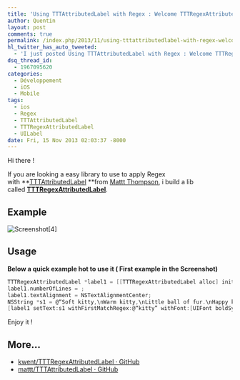 ```yaml
---
title: 'Using TTTAttributedLabel with Regex : Welcome TTTRegexAttributedLabel'
author: Quentin
layout: post
comments: true
permalink: /index.php/2013/11/using-tttattributedlabel-with-regex-welcome-tttregexattributedlabel/
hl_twitter_has_auto_tweeted:
  - 'I just posted Using TTTAttributedLabel with Regex : Welcome TTTRegexAttributedLabel, read it here: http://blog.quentinrousseau.fr/?p=662'
dsq_thread_id:
  - 1967095620
categories:
  - Développement
  - iOS
  - Mobile
tags:
  - ios
  - Regex
  - TTTAttributedLabel
  - TTTRegexAttributedLabel
  - UILabel
date: Fri, 15 Nov 2013 02:03:37 -8000
---
```

Hi there !

If you are looking a easy library to use to apply Regex with **[TTTAttributedLabel][1] **from [Mattt Thompson][2], i build a lib called [**TTTRegexAttributedLabel**][3].

## Example

![Screenshot](/assets/wp-content/uploads/2013/11/screenshot.jpg)[4]

## Usage

**Below a quick example hot to use it ( First example in the Screenshot)**

```objective-c
TTTRegexAttributedLabel *label1 = [[TTTRegexAttributedLabel alloc] initWithFrame:CGRectMake(25, 20, self.view.bounds.size.width - 50, 160)];
label1.numberOfLines = ;
label1.textAlignment = NSTextAlignmentCenter;
NSString *s1 = @“Soft kitty,\nWarm kitty,\nLittle ball of fur.\nHappy kitty,\nSleepy kitty,\nPurr, purr, purr.”;
[label1 setText:s1 withFirstMatchRegex:@“kitty” withFont:[UIFont boldSystemFontOfSize:20] withColor:[UIColor redColor]];
```

Enjoy it !

## More...

*   <a href="https://github.com/kwent/TTTRegexAttributedLabel" title="kwent/TTTRegexAttributedLabel · GitHub" rel="nofollow">kwent/TTTRegexAttributedLabel · GitHub</a>
*   <a href="https://github.com/mattt/TTTAttributedLabel?source=c" title="mattt/TTTAttributedLabel · GitHub" rel="nofollow">mattt/TTTAttributedLabel · GitHub</a>

 [1]: https://github.com/mattt/TTTAttributedLabel
 [2]: http://github.com/mattt
 [3]: https://github.com/kwent/TTTRegexAttributedLabel
